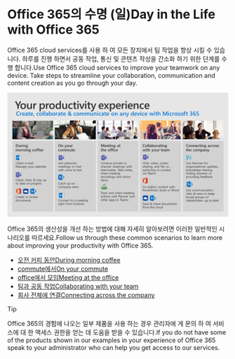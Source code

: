 # <a name="day-in-the-life-with-office-365"></a><span data-ttu-id="41886-101">Office 365의 수명 (일)</span><span class="sxs-lookup"><span data-stu-id="41886-101">Day in the Life with Office 365</span></span>

<span data-ttu-id="41886-p101">Office 365 cloud services를 사용 하 여 모든 장치에서 팀 작업을 향상 시킬 수 있습니다.  하루를 진행 하면서 공동 작업, 통신 및 콘텐츠 작성을 간소화 하기 위한 단계를 수행 합니다.</span><span class="sxs-lookup"><span data-stu-id="41886-p101">Use Office 365 cloud services to improve your teamwork on any device.  Take steps to streamline your collaboration, communication and content creation as you go through your day.</span></span>  

![수명 시각적 개체의 일](media/m365day.png)

<span data-ttu-id="41886-105">Office 365의 생산성을 개선 하는 방법에 대해 자세히 알아보려면 이러한 일반적인 시나리오를 따르세요.</span><span class="sxs-lookup"><span data-stu-id="41886-105">Follow us through these common scenarios to learn more about improving your productivity with Office 365.</span></span>

- [<span data-ttu-id="41886-106">오전 커피 동안</span><span class="sxs-lookup"><span data-stu-id="41886-106">During morning coffee</span></span>](ditl_coffee.md)
- [<span data-ttu-id="41886-107">commute에서</span><span class="sxs-lookup"><span data-stu-id="41886-107">On your commute</span></span>](ditl_commute.md)
- [<span data-ttu-id="41886-108">office에서 모임</span><span class="sxs-lookup"><span data-stu-id="41886-108">Meeting at the office</span></span>](ditl_meeting.md)
- [<span data-ttu-id="41886-109">팀과 공동 작업</span><span class="sxs-lookup"><span data-stu-id="41886-109">Collaborating with your team</span></span>](ditl_collab.md)
- [<span data-ttu-id="41886-110">회사 전체에 연결</span><span class="sxs-lookup"><span data-stu-id="41886-110">Connecting across the company</span></span>](ditl_connect.md)

> [!TIP]
> <span data-ttu-id="41886-111">Office 365의 경험에 나오는 일부 제품을 사용 하는 경우 관리자에 게 문의 하 여 서비스에 대 한 액세스 권한을 얻는 데 도움을 받을 수 있습니다.</span><span class="sxs-lookup"><span data-stu-id="41886-111">If you do not have some of the products shown in our examples in your experience of Office 365 speak to your administrator who can help you get access to our services.</span></span> 